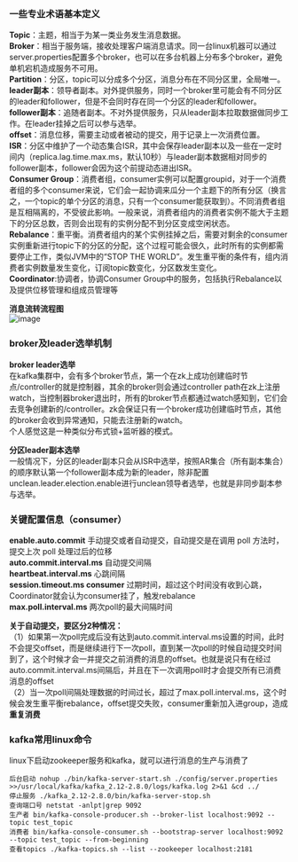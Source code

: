### 一些专业术语基本定义
**Topic**：主题，相当于为某一类业务发生消息数据。\
**Broker**：相当于服务端，接收处理客户端消息请求。同一台linux机器可以通过server.properties配置多个broker，也可以在多台机器上分布多个broker，避免单机宕机造成服务不可用。\
**Partition**：分区，topic可以分成多个分区，消息分布在不同分区里，全局唯一。\
**leader副本**：领导者副本。对外提供服务，同时一个broker里可能会有不同分区的leader和follower，但是不会同时存在同一个分区的leader和follower。\
**follower副本**：追随者副本。不对外提供服务，只从leader副本拉取数据做同步工作。在leader挂掉之后可以参与选举。\
**offset**：消息位移，需要主动或者被动的提交，用于记录上一次消费位置。\
**ISR**：分区中维护了一个动态集合ISR，其中会保存leader副本以及一些在一定时间内（replica.lag.time.max.ms，默认10秒）与leader副本数据相对同步的follower副本，follower会因为这个前提动态进出ISR。\
**Consumer Group**：消费者组，consumer实例可以配置groupid，对于一个消费者组的多个consumer来说，它们会一起协调来瓜分一个主题下的所有分区（换言之，一个topic的单个分区的消息，只有一个consumer能获取到）。不同消费者组是互相隔离的，不受彼此影响。一般来说，消费者组内的消费者实例不能大于主题下的分区总数，否则会出现有的实例分配不到分区变成空闲状态。\
**Rebalance**：重平衡。消费者组内的某个实例挂掉之后，需要对剩余的consumer实例重新进行topic下的分区的分配，这个过程可能会很久，此时所有的实例都需要停止工作，类似JVM中的“STOP THE WORLD”。发生重平衡的条件有，组内消费者实例数量发生变化，订阅topic数变化，分区数发生变化。\
**Coordinator**:协调者，协调Consumer Group中的服务，包括执行Rebalance以及提供位移管理和组成员管理等


**消息流转流程图**\
![image](https://user-images.githubusercontent.com/31581862/130718033-60fad85f-3c71-4889-9d5f-c53da441ecb1.png)

### broker及leader选举机制
**broker leader选举**\
在kafka集群中，会有多个broker节点，第一个在zk上成功创建临时节点/controller的就是控制器，其余的broker则会通过controller path在zk上注册watch，当控制器broker退出时，所有的broker节点都通过watch感知到，它们会去竞争创建新的/controller。zk会保证只有一个broker成功创建临时节点，其他的broker会收到异常通知，只能去注册新的watch。\
个人感觉这是一种类似分布式锁+监听器的模式。

**分区leader副本选举**\
一般情况下，分区的leader副本只会从ISR中选举，按照AR集合（所有副本集合）的顺序默认第一个follower副本成为新的leader，除非配置unclean.leader.election.enable进行unclean领导者选举，也就是非同步副本参与选举。

### 关键配置信息（consumer）
**enable.auto.commit** 手动提交或者自动提交，自动提交是在调用 poll 方法时，提交上次 poll 处理过后的位移\
**auto.commit.interval.ms** 自动提交间隔\
**heartbeat.interval.ms** 心跳间隔\
**session.timeout.ms consumer** 过期时间，超过这个时间没有收到心跳，Coordinator就会认为consumer挂了，触发rebalance\
**max.poll.interval.ms** 两次poll的最大间隔时间

**关于自动提交，要区分2种情况：**\
（1）如果第一次poll完成后没有达到auto.commit.interval.ms设置的时间，此时不会提交offset，而是继续进行下一次poll，直到某一次poll的时候自动提交时间到了，这个时候才会一并提交之前消费的消息的offset。也就是说只有在经过auto.commit.interval.ms间隔后，并且在下一次调用poll时才会提交所有已消费消息的offset\
（2）当一次poll间隔处理数据的时间过长，超过了max.poll.interval.ms，这个时候会发生重平衡rebalance，offset提交失败，consumer重新加入进group，造成**重复消费**

### kafka常用linux命令
linux下启动zookeeper服务和kafka，就可以进行消息的生产与消费了

```
后台启动 nohup ./bin/kafka-server-start.sh ./config/server.properties >>/usr/local/kafka/kafka_2.12-2.8.0/logs/kafka.log 2>&1 &cd ../ 
停止服务 ./kafka_2.12-2.8.0/bin/kafka-server-stop.sh
查询端口号 netstat -anlpt|grep 9092
生产者 bin/kafka-console-producer.sh --broker-list localhost:9092 --topic test_topic
消费者 bin/kafka-console-consumer.sh --bootstrap-server localhost:9092 --topic test_topic --from-beginning
查看topics ./kafka-topics.sh --list --zookeeper localhost:2181
```

